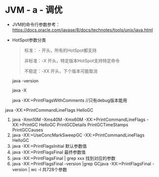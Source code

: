 # JVM - a - 调优



* JVM的命令行参数参考：https://docs.oracle.com/javase/8/docs/technotes/tools/unix/java.html

* HotSpot参数分类

    > 标准： - 开头，所有的HotSpot都支持
    >
    > 非标准：-X 开头，特定版本HotSpot支持特定命令
    >
    > 不稳定：-XX 开头，下个版本可能取消

    java -version

    java -X

    java -XX:+PrintFlagsWithComments //只有debug版本能用

java -XX:+PrintCommandLineFlags HelloGC

1. java -Xmn10M -Xms40M -Xmx60M -XX:+PrintCommandLineFlags -XX:+PrintGC  HelloGC
    PrintGCDetails PrintGCTimeStamps PrintGCCauses
2. java -XX:+UseConcMarkSweepGC -XX:+PrintCommandLineFlags HelloGC
3. java -XX:+PrintFlagsInitial 默认参数值
4. java -XX:+PrintFlagsFinal 最终参数值
5. java -XX:+PrintFlagsFinal | grep xxx 找到对应的参数
6. java -XX:+PrintFlagsFinal -version |grep GCjava -XX:+PrintFlagsFinal -version | wc -l 
    共728个参数